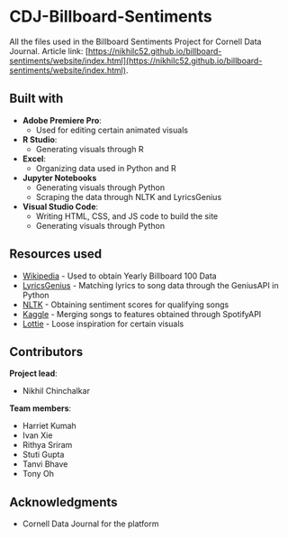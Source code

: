# CDJ-Billboard-Sentiments

All the files used in the Billboard Sentiments Project for Cornell Data Journal. Article link: [https://nikhilc52.github.io/billboard-sentiments/website/index.html](https://nikhilc52.github.io/billboard-sentiments/website/index.html).

## Built with

* **Adobe Premiere Pro**:
    * Used for editing certain animated visuals
* **R Studio**:
    * Generating visuals through R
* **Excel**: 
    * Organizing data used in Python and R
* **Jupyter Notebooks**
    * Generating visuals through Python
    * Scraping the data through NLTK and LyricsGenius
* **Visual Studio Code**: 
    * Writing HTML, CSS, and JS code to build the site
    * Generating visuals through Python

## Resources used

* [Wikipedia](https://en.wikipedia.org/wiki/Billboard_Year-End_Hot_100_singles_of_2023) - Used to obtain Yearly Billboard 100 Data
* [LyricsGenius](https://lyricsgenius.readthedocs.io/en/master/) - Matching lyrics to song data through the GeniusAPI in Python
* [NLTK](https://www.nltk.org/) - Obtaining sentiment scores for qualifying songs
* [Kaggle](https://www.kaggle.com/datasets/akiboy96/spotify-dataset) - Merging songs to features obtained through SpotifyAPI
* [Lottie](https://lottie.org/data-insight/song-analysis-reveals-how-the-lyrics-of-music-have-changed-throughout-the-decades/) - Loose inspiration for certain visuals

## Contributors

**Project lead**:
* Nikhil Chinchalkar

**Team members**:
* Harriet Kumah
* Ivan Xie
* Rithya Sriram
* Stuti Gupta
* Tanvi Bhave
* Tony Oh

## Acknowledgments

* Cornell Data Journal for the platform

